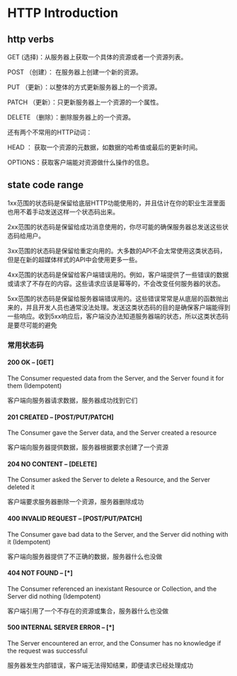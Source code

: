 # HTTP Introduction

## http verbs

GET (选择)：从服务器上获取一个具体的资源或者一个资源列表。

POST （创建）： 在服务器上创建一个新的资源。

PUT （更新）：以整体的方式更新服务器上的一个资源。

PATCH （更新）：只更新服务器上一个资源的一个属性。

DELETE （删除）：删除服务器上的一个资源。

还有两个不常用的HTTP动词：

HEAD ： 获取一个资源的元数据，如数据的哈希值或最后的更新时间。

OPTIONS：获取客户端能对资源做什么操作的信息。

## state code range

1xx范围的状态码是保留给底层HTTP功能使用的，并且估计在你的职业生涯里面也用不着手动发送这样一个状态码出来。

2xx范围的状态码是保留给成功消息使用的，你尽可能的确保服务器总发送这些状态码给用户。

3xx范围的状态码是保留给重定向用的。大多数的API不会太常使用这类状态码，但是在新的超媒体样式的API中会使用更多一些。

4xx范围的状态码是保留给客户端错误用的。例如，客户端提供了一些错误的数据或请求了不存在的内容。这些请求应该是幂等的，不会改变任何服务器的状态。

5xx范围的状态码是保留给服务器端错误用的。这些错误常常是从底层的函数抛出来的，并且开发人员也通常没法处理。发送这类状态码的目的是确保客户端能得到一些响应。收到5xx响应后，客户端没办法知道服务器端的状态，所以这类状态码是要尽可能的避免

### 常用状态码

#### 200 OK – [GET]

The Consumer requested data from the Server, and the Server found it for them (Idempotent)

客户端向服务器请求数据，服务器成功找到它们

#### 201 CREATED – [POST/PUT/PATCH]

The Consumer gave the Server data, and the Server created a resource

客户端向服务器提供数据，服务器根据要求创建了一个资源

#### 204 NO CONTENT – [DELETE]

The Consumer asked the Server to delete a Resource, and the Server deleted it

客户端要求服务器删除一个资源，服务器删除成功

#### 400 INVALID REQUEST – [POST/PUT/PATCH]

The Consumer gave bad data to the Server, and the Server did nothing with it (Idempotent)

客户端向服务器提供了不正确的数据，服务器什么也没做

#### 404 NOT FOUND – [*]

The Consumer referenced an inexistant Resource or Collection, and the Server did nothing (Idempotent)

客户端引用了一个不存在的资源或集合，服务器什么也没做

#### 500 INTERNAL SERVER ERROR – [*]

The Server encountered an error, and the Consumer has no knowledge if the request was successful

服务器发生内部错误，客户端无法得知结果，即便请求已经处理成功
